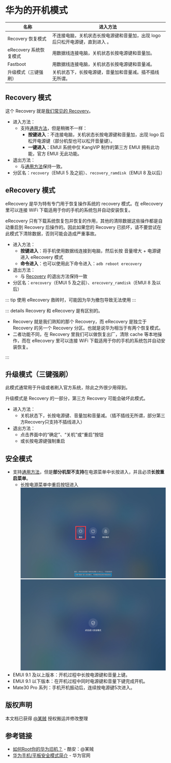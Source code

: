 # 华为的开机模式

<!--@include: ./tips.md -->

| 名称                   | 进入方法                                                                      |
| ---------------------- | ----------------------------------------------------------------------------- |
| Recovery 恢复模式      | 不连接电脑，关机状态长按电源键和音量加，出现 logo 后只松开电源键，直到进入 。 |
| eRecovery 系统恢复模式 | 用数据线连接电脑，关机状态长按电源键和音量加。                                |
| Fastboot               | 用数据线连接电脑，关机状态长按电源键和音量减。                                |
| 升级模式（三键强刷）   | 关机状态下，长按电源键，音量加和音量减。插不插线无所谓。                      |

## Recovery 模式

这个 Recovery 就是[我们常见的 Recovery](./index.md#recovery-模式)。

* 进入方法：
  * 支持[通用方法](./index.md#recovery-模式)，但是稍微不一样：
    * **按键进入**：不连接电脑，关机状态长按电源键和音量加，出现 logo 后松开电源键（部分机型也可以松开音量键）。
    * **一键进入**：EMUI 系统中仅 KangVIP 制作的第三方 EMUI 拥有此功能，官方 EMUI 无此功能。
* 退出方法：
  * 与[通用方法](./index.md#recovery-模式)保持一致。
* 分区名：`recovery`（EMUI 5 及之前）、`recovery_ramdisk`（EMUI 8 及以后）

## eRecovery 模式 <Badge type="tip" text="EMUI4.0+" />

eRecovery 是华为特有专门用于恢复操作系统的 recovery 模式。在 eRecovery 里可以连接 WiFi 下载适用于你的手机的系统包并自动安装恢复。

eRecovery 只有下载系统恢复包并恢复的作用，其他的清除数据这些操作都是自动重启到 Recovery 后操作的。因此如果您的 Recovery 已损坏，请不要尝试在此模式下清除数据，否则可能会造成严重事故。

* 进入方法：
  * **按键进入**：将手机使用数据线连接到电脑，然后长按 音量增大 + 电源键 进入 eRecovery 模式
  * **命令进入**：也可以使用此下命令进入：`adb reboot erecovery`
* 退出方法：
  * 与 [Recovery](#recovery-模式) 的退出方法保持一致
* 分区名：`erecovery`（EMUI 5 及之前）、`erecovery_ramdisk`（EMUI 8 及以后）

::: tip
使用 eRecovery 救砖时，可能因为华为撤包导致无法使用
:::

::: details Recovery 和 eRecovery 是有区别的。

* Recovery 就是我们熟知的那个 Recovery，而 eRecovery 是独立于 Recovery 的另一个 Recovery 分区。也就是说华为相当于有两个恢复模式。
* 二者功能不同，在 Recovery 里我们可以做恢复出厂，清除 cache 等本地操作，而在 eRecovery 里可以连接 WiFi 下载适用于你的手机的系统包并自动安装恢复。

:::

## 升级模式（三键强刷）

此模式通常用于升级或者刷入官方系统，除此之外很少用得到。

升级模式是 Recovery 的一部分，第三方 Recovery 可能会破坏此模式。

* 进入方法：
  * 关机状态下，长按电源键、音量加和音量减。（插不插线无所谓，部分第三方Recovery只支持不插线进入）
* 退出方法：
  * 点击界面中的“确定”、“关机”或“重启”按钮
  * 或长按电源键强制重启 <Badge type="warning" text="更新过程中退出可能损坏系统" />

## 安全模式

* 支持[通用方法](./index.md#安全模式)，但是**部分机型不支持**在电源菜单中长按进入，并且必须**长按重启菜单**。
  * 长按电源菜单中重启按钮进入
    <div class="screenshotList pad">
    <img src="./images/huawei/power_menu_reboot_long_click.jpg" alt="长按重启按钮" title="长按重启按钮"/>
    <img src="./images/huawei/power_menu_safemode.jpg" alt="出现安全模式按钮" title="出现安全模式按钮"/>
    </div>
* EMUI 9.1 及以上版本：开机过程中长按电源键和音量上键。
* EMUI 9.1 以下版本：在开机过程中同时电源键和音量下键完成开机。
* Mate30 Pro 系列：手机开机振动后，连续按电源键5次进入。

## 版权声明

本文档已获得 [@某贼](https://www.coolapk.com/u/3463951) 授权搬运并修改整理

## 参考链接

* [如何Root你的华为旧机？](https://www.coolapk.com/feed/26320412?shareKey=YzZmMjdiZjEwNThjNjEwZDQ5MGI~&shareUid=3463951&shareFrom=com.coolapk.market_11.3) - 酷安：@某贼
* [华为手机/平板安全模式简介](https://consumer.huawei.com/cn/support/content/zh-cn00737976/) - 华为官网
